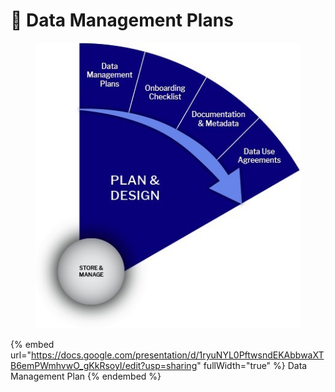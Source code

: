 # 🔴 Data Management Plans

<div data-full-width="true">

<figure><img src="../.gitbook/assets/Plan and Design.jpg" alt=""><figcaption></figcaption></figure>

</div>

{% embed url="https://docs.google.com/presentation/d/1ryuNYL0PftwsndEKAbbwaXTB6emPWmhvwO_gKkRsoyI/edit?usp=sharing" fullWidth="true" %}
Data Management Plan
{% endembed %}
